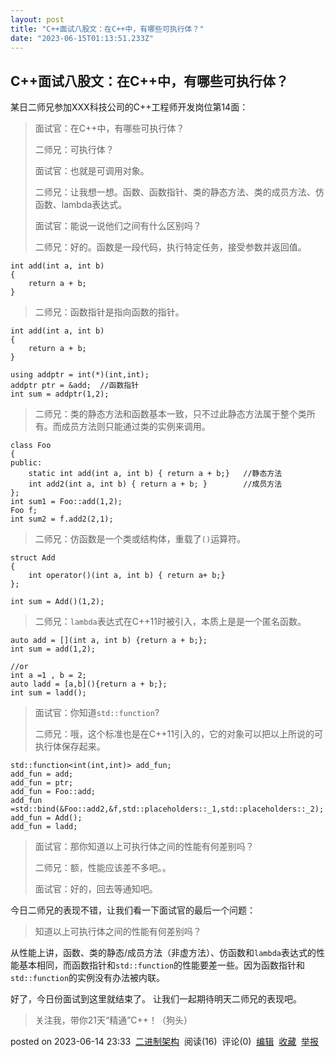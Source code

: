 ```yaml
---
layout: post
title: "C++面试八股文：在C++中，有哪些可执行体？"
date: "2023-06-15T01:13:51.233Z"
---
```

C++面试八股文：在C++中，有哪些可执行体？
-----------------------

某日二师兄参加XXX科技公司的C++工程师开发岗位第14面：

> 面试官：在C++中，有哪些可执行体？
> 
> 二师兄：可执行体？
> 
> 面试官：也就是可调用对象。
> 
> 二师兄：让我想一想。函数、函数指针、类的静态方法、类的成员方法、仿函数、lambda表达式。
> 
> 面试官：能说一说他们之间有什么区别吗？
> 
> 二师兄：好的。函数是一段代码，执行特定任务，接受参数并返回值。

    int add(int a, int b)
    {
        return a + b;
    }
    

> 二师兄：函数指针是指向函数的指针。

    int add(int a, int b)
    {
        return a + b;
    }
    
    using addptr = int(*)(int,int);
    addptr ptr = &add;	//函数指针
    int sum = addptr(1,2);
    

> 二师兄：类的静态方法和函数基本一致，只不过此静态方法属于整个类所有。而成员方法则只能通过类的实例来调用。

    class Foo
    {
    public:
        static int add(int a, int b) { return a + b;}	//静态方法
        int add2(int a, int b) { return a + b; }		//成员方法
    };
    int sum1 = Foo::add(1,2);
    Foo f;
    int sum2 = f.add2(2,1);
    

> 二师兄：仿函数是一个类或结构体，重载了`()`运算符。

    struct Add
    {
      	int operator()(int a, int b) { return a+ b;}  
    };
    
    int sum = Add()(1,2);
    

> 二师兄：`lambda`表达式在C++11时被引入，本质上是是一个匿名函数。

    auto add = [](int a, int b) {return a + b;};
    int sum = add(1,2);
    
    //or
    int a =1 , b = 2;
    auto ladd = [a,b](){return a + b;};
    int sum = ladd();
    

> 面试官：你知道`std::function`?
> 
> 二师兄：哦，这个标准也是在C++11引入的，它的对象可以把以上所说的可执行体保存起来。

    std::function<int(int,int)> add_fun;
    add_fun = add;
    add_fun = ptr;
    add_fun = Foo::add;
    add_fun =std::bind(&Foo::add2,&f,std::placeholders::_1,std::placeholders::_2);
    add_fun = Add();
    add_fun = ladd;
    

> 面试官：那你知道以上可执行体之间的性能有何差别吗？
> 
> 二师兄：额，性能应该差不多吧。。
> 
> 面试官：好的，回去等通知吧。

今日二师兄的表现不错，让我们看一下面试官的最后一个问题：

> 知道以上可执行体之间的性能有何差别吗？

从性能上讲，函数、类的静态/成员方法（非虚方法）、仿函数和`lambda`表达式的性能基本相同，而函数指针和`std::function`的性能要差一些。因为函数指针和`std::function`的实例没有办法被内联。

好了，今日份面试到这里就结束了。 让我们一起期待明天二师兄的表现吧。

> 关注我，带你21天“精通”C++！（狗头）

posted on 2023-06-14 23:33  [二进制架构](https://www.cnblogs.com/binarch/)  阅读(16)  评论(0)  [编辑](https://i.cnblogs.com/EditPosts.aspx?postid=17481652)  [收藏](javascript:void(0))  [举报](javascript:void(0))